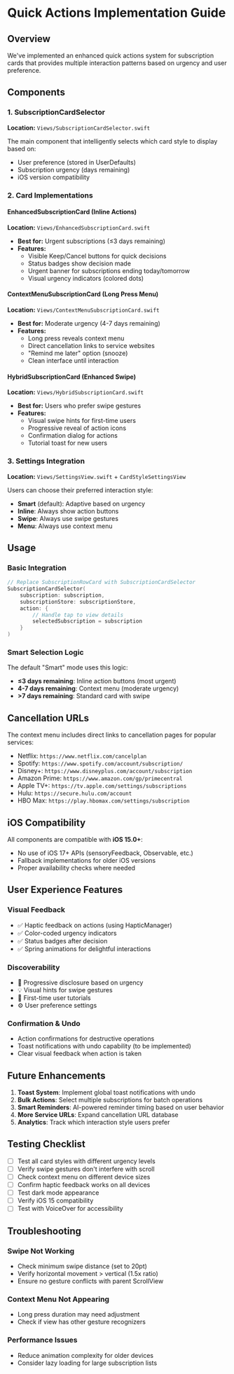 # Quick Actions Implementation Guide

## Overview
We've implemented an enhanced quick actions system for subscription cards that provides multiple interaction patterns based on urgency and user preference.

## Components

### 1. SubscriptionCardSelector
**Location:** `Views/SubscriptionCardSelector.swift`

The main component that intelligently selects which card style to display based on:
- User preference (stored in UserDefaults)
- Subscription urgency (days remaining)
- iOS version compatibility

### 2. Card Implementations

#### EnhancedSubscriptionCard (Inline Actions)
**Location:** `Views/EnhancedSubscriptionCard.swift`
- **Best for:** Urgent subscriptions (≤3 days remaining)
- **Features:**
  - Visible Keep/Cancel buttons for quick decisions
  - Status badges show decision made
  - Urgent banner for subscriptions ending today/tomorrow
  - Visual urgency indicators (colored dots)

#### ContextMenuSubscriptionCard (Long Press Menu)
**Location:** `Views/ContextMenuSubscriptionCard.swift`
- **Best for:** Moderate urgency (4-7 days remaining)
- **Features:**
  - Long press reveals context menu
  - Direct cancellation links to service websites
  - "Remind me later" option (snooze)
  - Clean interface until interaction

#### HybridSubscriptionCard (Enhanced Swipe)
**Location:** `Views/HybridSubscriptionCard.swift`
- **Best for:** Users who prefer swipe gestures
- **Features:**
  - Visual swipe hints for first-time users
  - Progressive reveal of action icons
  - Confirmation dialog for actions
  - Tutorial toast for new users

### 3. Settings Integration
**Location:** `Views/SettingsView.swift` + `CardStyleSettingsView`

Users can choose their preferred interaction style:
- **Smart** (default): Adaptive based on urgency
- **Inline**: Always show action buttons
- **Swipe**: Always use swipe gestures
- **Menu**: Always use context menu

## Usage

### Basic Integration
```swift
// Replace SubscriptionRowCard with SubscriptionCardSelector
SubscriptionCardSelector(
    subscription: subscription,
    subscriptionStore: subscriptionStore,
    action: { 
        // Handle tap to view details
        selectedSubscription = subscription 
    }
)
```

### Smart Selection Logic
The default "Smart" mode uses this logic:
- **≤3 days remaining**: Inline action buttons (most urgent)
- **4-7 days remaining**: Context menu (moderate urgency)
- **>7 days remaining**: Standard card with swipe

## Cancellation URLs

The context menu includes direct links to cancellation pages for popular services:

- Netflix: `https://www.netflix.com/cancelplan`
- Spotify: `https://www.spotify.com/account/subscription/`
- Disney+: `https://www.disneyplus.com/account/subscription`
- Amazon Prime: `https://www.amazon.com/gp/primecentral`
- Apple TV+: `https://tv.apple.com/settings/subscriptions`
- Hulu: `https://secure.hulu.com/account`
- HBO Max: `https://play.hbomax.com/settings/subscription`

## iOS Compatibility

All components are compatible with **iOS 15.0+**:
- No use of iOS 17+ APIs (sensoryFeedback, Observable, etc.)
- Fallback implementations for older iOS versions
- Proper availability checks where needed

## User Experience Features

### Visual Feedback
- ✅ Haptic feedback on actions (using HapticManager)
- ✅ Color-coded urgency indicators
- ✅ Status badges after decision
- ✅ Spring animations for delightful interactions

### Discoverability
- 🎯 Progressive disclosure based on urgency
- 💡 Visual hints for swipe gestures
- 📝 First-time user tutorials
- ⚙️ User preference settings

### Confirmation & Undo
- Action confirmations for destructive operations
- Toast notifications with undo capability (to be implemented)
- Clear visual feedback when action is taken

## Future Enhancements

1. **Toast System**: Implement global toast notifications with undo
2. **Bulk Actions**: Select multiple subscriptions for batch operations
3. **Smart Reminders**: AI-powered reminder timing based on user behavior
4. **More Service URLs**: Expand cancellation URL database
5. **Analytics**: Track which interaction style users prefer

## Testing Checklist

- [ ] Test all card styles with different urgency levels
- [ ] Verify swipe gestures don't interfere with scroll
- [ ] Check context menu on different device sizes
- [ ] Confirm haptic feedback works on all devices
- [ ] Test dark mode appearance
- [ ] Verify iOS 15 compatibility
- [ ] Test with VoiceOver for accessibility

## Troubleshooting

### Swipe Not Working
- Check minimum swipe distance (set to 20pt)
- Verify horizontal movement > vertical (1.5x ratio)
- Ensure no gesture conflicts with parent ScrollView

### Context Menu Not Appearing
- Long press duration may need adjustment
- Check if view has other gesture recognizers

### Performance Issues
- Reduce animation complexity for older devices
- Consider lazy loading for large subscription lists